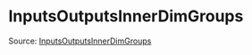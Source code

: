 # InputsOutputsInnerDimGroups

Source: [InputsOutputsInnerDimGroups](../csrc/scheduler/compile_time_info.h#L121)
